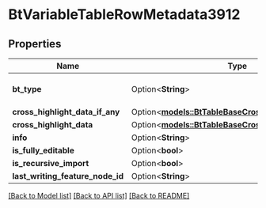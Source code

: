 # BtVariableTableRowMetadata3912

## Properties

Name | Type | Description | Notes
------------ | ------------- | ------------- | -------------
**bt_type** | Option<**String**> | Type of JSON object. | [optional]
**cross_highlight_data_if_any** | Option<[**models::BtTableBaseCrossHighlightData2609**](BTTableBaseCrossHighlightData-2609.md)> |  | [optional]
**cross_highlight_data** | Option<[**models::BtTableBaseCrossHighlightData2609**](BTTableBaseCrossHighlightData-2609.md)> |  | [optional]
**info** | Option<**String**> |  | [optional]
**is_fully_editable** | Option<**bool**> |  | [optional]
**is_recursive_import** | Option<**bool**> |  | [optional]
**last_writing_feature_node_id** | Option<**String**> |  | [optional]

[[Back to Model list]](../README.md#documentation-for-models) [[Back to API list]](../README.md#documentation-for-api-endpoints) [[Back to README]](../README.md)


